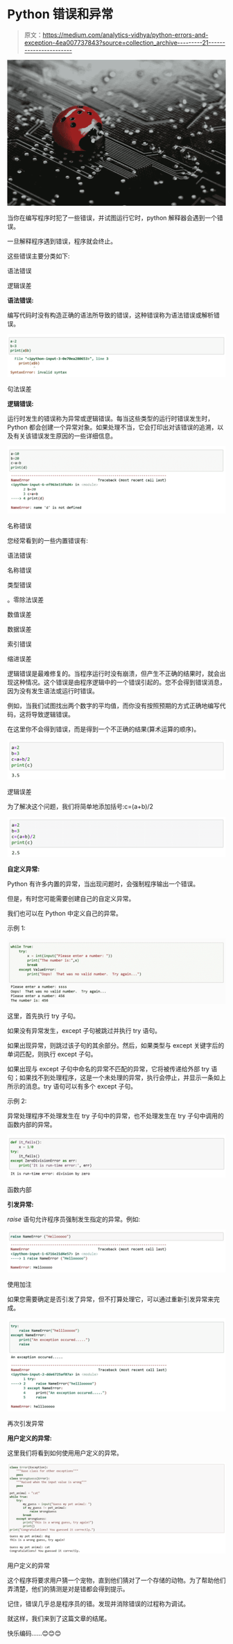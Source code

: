 # Python 错误和异常

> 原文：<https://medium.com/analytics-vidhya/python-errors-and-exception-4ea007737843?source=collection_archive---------21----------------------->

![](img/0f4a26c73ebf3a098c2c331f8ded040a.png)

当你在编写程序时犯了一些错误，并试图运行它时，python 解释器会遇到一个错误。

一旦解释程序遇到错误，程序就会终止。

这些错误主要分类如下:

语法错误

逻辑误差

**语法错误:**

编写代码时没有构造正确的语法所导致的错误，这种错误称为语法错误或解析错误。

![](img/3fefbea5de5cadf47fa25d33260c04dd.png)

句法误差

**逻辑错误:**

运行时发生的错误称为异常或逻辑错误。每当这些类型的运行时错误发生时，Python 都会创建一个异常对象。如果处理不当，它会打印出对该错误的追溯，以及有关该错误发生原因的一些详细信息。

![](img/cde8b045790399701bb3e6c85f822967.png)

名称错误

您经常看到的一些内置错误有:

语法错误

名称错误

类型错误

。零除法误差

数值误差

数据误差

索引错误

缩进误差

逻辑错误是最难修复的。当程序运行时没有崩溃，但产生不正确的结果时，就会出现这种情况。这个错误是由程序逻辑中的一个错误引起的。您不会得到错误消息，因为没有发生语法或运行时错误。

例如，当我们试图找出两个数字的平均值，而你没有按照预期的方式正确地编写代码，这将导致逻辑错误。

在这里你不会得到错误，而是得到一个不正确的结果(算术运算的顺序)。

![](img/63ec9dbd87d9c737f8a5de4165ac3930.png)

逻辑误差

为了解决这个问题，我们将简单地添加括号:c=(a+b)/2

![](img/48979603e603096f38db945722e3adb3.png)

**自定义异常:**

Python 有许多内置的异常，当出现问题时，会强制程序输出一个错误。

但是，有时您可能需要创建自己的自定义异常。

我们也可以在 Python 中定义自己的异常。

示例 1:

![](img/3843f191cc682bb86fc0cea6141ff6ee.png)

这里，首先执行 try 子句。

如果没有异常发生，except 子句被跳过并执行 try 语句。

如果出现异常，则跳过该子句的其余部分。然后，如果类型与 except 关键字后的单词匹配，则执行 except 子句。

如果出现与 except 子句中命名的异常不匹配的异常，它将被传递给外部 try 语句；如果找不到处理程序，这是一个未处理的异常，执行会停止，并显示一条如上所示的消息。try 语句可以有多个 except 子句。

示例 2:

异常处理程序不处理发生在 try 子句中的异常，也不处理发生在 try 子句中调用的函数内部的异常。

![](img/03623a72305d683ffedae37eda1fcb9b.png)

函数内部

**引发异常:**

*raise* 语句允许程序员强制发生指定的异常。例如:

![](img/924e5d960dcabb891f735c7da5554836.png)

使用加注

如果您需要确定是否引发了异常，但不打算处理它，可以通过重新引发异常来完成。

![](img/da6941f40be6f43e02472a66d4679f74.png)

再次引发异常

**用户定义的异常:**

这里我们将看到如何使用用户定义的异常。

![](img/fb60b86b2cd657255381c0bd4211270d.png)

用户定义的异常

这个程序将要求用户猜一个宠物，直到他们猜对了一个存储的动物。为了帮助他们弄清楚，他们的猜测是对是错都会得到提示。

记住，错误几乎总是程序员的错。发现并消除错误的过程称为调试。

就这样，我们来到了这篇文章的结尾。

快乐编码……😊😊😊